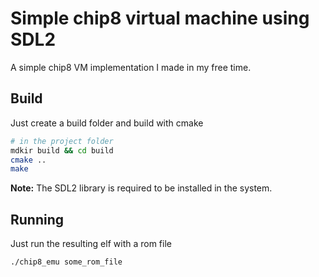 # Simple chip8 virtual machine using SDL2
A simple chip8 VM implementation I made in my free time.

## Build
Just create a build folder and build with cmake
```	bash
# in the project folder
mdkir build && cd build
cmake ..
make
```

**Note:** The SDL2 library is required to be installed in the system.

## Running
Just run the resulting elf with a rom file
```bash
./chip8_emu some_rom_file
```